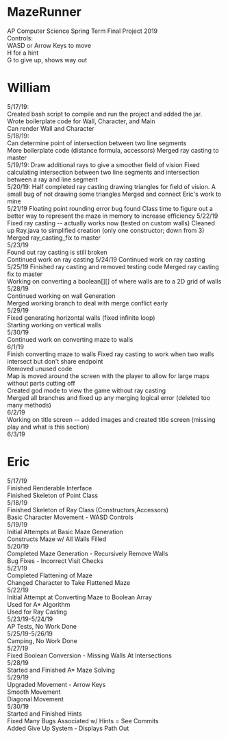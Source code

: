 # MazeRunner
AP Computer Science Spring Term Final Project 2019  
Controls:  
WASD or Arrow Keys to move  
H for a hint  
G to give up, shows way out  

# William  
5/17/19:  
Created bash script to compile and run the project and added the jar.  
Wrote boilerplate code for Wall, Character, and Main  
Can render Wall and Character  
5/18/19:  
Can determine point of intersection between two line segments  
More boilerplate code (distance formula, accessors)
Merged ray casting to master  
5/19/19:
Draw additional rays to give a smoother field of vision
Fixed calculating intersection between two line segments and intersection between a ray and line segment  
5/20/19:
Half completed ray casting drawing triangles for field of vision. A small bug of not drawing some triangles
Merged and connect Eric's work to mine  
5/21/19
Floating point rounding error bug found
Class time to figure out a better way to represent the maze in memory to increase efficiency
5/22/19
Fixed ray casting -- actually works now (tested on custom walls)
Cleaned up Ray.java to simplified creation (only one constructor; down from 3)
Merged ray_casting_fix to master  
5/23/19  
Found out ray casting is still broken  
Continued work on ray casting
5/24/19
Continued work on ray casting  
5/25/19
Finished ray casting and removed testing code
Merged ray casting fix to master  
Working on converting a boolean[][] of where walls are to a 2D grid of walls
5/28/19  
Continued working on wall Generation  
Merged working branch to deal with merge conflict early  
5/29/19  
Fixed generating horizontal walls (fixed infinite loop)  
Starting working on vertical walls  
5/30/19  
Continued work on converting maze to walls  
6/1/19  
Finish converting maze to walls
Fixed ray casting to work when two walls intersect but don't share endpoint  
Removed unused code    
Map is moved around the screen with the player to allow for large maps without parts cutting off  
Created god mode to view the game without ray casting  
Merged all branches and fixed up any merging logical error (deleted too many methods)  
6/2/19  
Working on title screen -- added images and created title screen (missing play and what is this section)  
6/3/19  

# Eric  
5/17/19  
Finished Renderable Interface  
Finished Skeleton of Point Class  
5/18/19  
Finished Skeleton of Ray Class (Constructors,Accessors)  
Basic Character Movement - WASD Controls  
5/19/19  
Initial Attempts at Basic Maze Generation  
Constructs Maze w/ All Walls Filled  
5/20/19  
Completed Maze Generation - Recursively Remove Walls  
Bug Fixes - Incorrect Visit Checks  
5/21/19   
Completed Flattening of Maze  
Changed Character to Take Flattened Maze  
5/22/19  
Initial Attempt at Converting Maze to Boolean Array   
Used for A* Algorithm  
Used for Ray Casting  
5/23/19-5/24/19  
AP Tests, No Work Done  
5/25/19-5/26/19  
Camping, No Work Done  
5/27/19  
Fixed Boolean Conversion - Missing Walls At Intersections  
5/28/19  
Started and Finished A* Maze Solving  
5/29/19  
Upgraded Movement - Arrow Keys  
Smooth Movement  
Diagonal Movement  
5/30/19  
Started and Finished Hints  
Fixed Many Bugs Associated w/ Hints = See Commits  
Added Give Up System - Displays Path Out  
